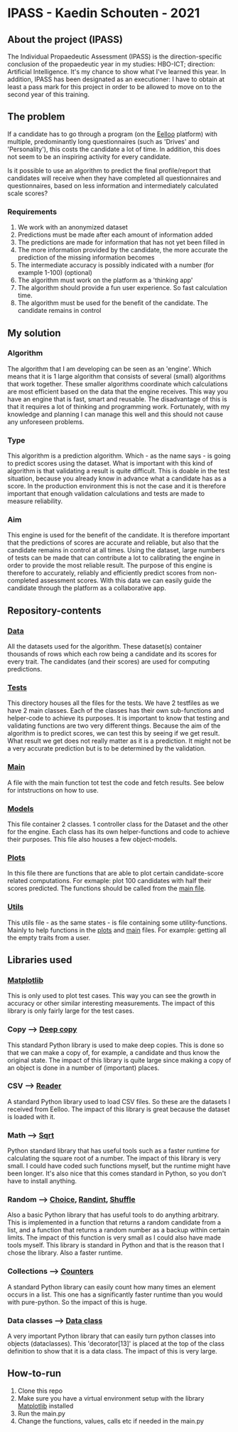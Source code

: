 # IPASS - Kaedin Schouten - 2021
## About the project (IPASS)
The Individual Propaedeutic Assessment (IPASS) is the direction-specific conclusion of the propaedeutic year in my studies: HBO-ICT; direction: Artificial Intelligence. It's my chance to show what I've learned this year. In addition, IPASS has been designated as an executioner: I have to obtain at least a pass mark for this project in order to be allowed to move on to the second year of this training.

## The problem
If a candidate has to go through a program (on the [Eelloo](https://eelloo.nl) platform) with multiple, predominantly long questionnaires (such as 'Drives' and 'Personality'), this costs the candidate a lot of time. In addition, this does not seem to be an inspiring activity for every candidate.

Is it possible to use an algorithm to predict the final profile/report that candidates will receive when they have completed all questionnaires and questionnaires, based on less information and intermediately calculated scale scores?

### Requirements
1. We work with an anonymized dataset
2. Predictions must be made after each amount of information added
3. The predictions are made for information that has not yet been filled in
4. The more information provided by the candidate, the more accurate the prediction of the missing information becomes
5. The intermediate accuracy is possibly indicated with a number (for example 1-100) (optional)
6. The algorithm must work on the platform as a 'thinking app'
7. The algorithm should provide a fun user experience. So fast calculation time.
8. The algorithm must be used for the benefit of the candidate. The candidate remains in control

## My solution
### Algorithm
The algorithm that I am developing can be seen as an 'engine'. Which means that it is 1 large algorithm that consists of several (small) algorithms that work together. These smaller algorithms coordinate which calculations are most efficient based on the data that the engine receives. This way you have an engine that is fast, smart and reusable. The disadvantage of this is that it requires a lot of thinking and programming work. Fortunately, with my knowledge and planning I can manage this well and this should not cause any unforeseen problems.

### Type
This algorithm is a prediction algorithm. Which - as the name says - is going to predict scores using the dataset. What is important with this kind of algorithm is that validating a result is quite difficult. This is doable in the test situation, because you already know in advance what a candidate has as a score. In the production environment this is not the case and it is therefore important that enough validation calculations and tests are made to measure reliability.

### Aim
This engine is used for the benefit of the candidate. It is therefore important that the predictions of scores are accurate and reliable, but also that the candidate remains in control at all times. Using the dataset, large numbers of tests can be made that can contribute a lot to calibrating the engine in order to provide the most reliable result. The purpose of this engine is therefore to accurately, reliably and efficiently predict scores from non-completed assessment scores. With this data we can easily guide the candidate through the platform as a collaborative app.

## Repository-contents
### [Data](data)
All the datasets used for the algorithm. These dataset(s) container thousands of rows which each row being a candidate and its scores for every trait. The candidates (and their scores) are used for computing predictions.

### [Tests](tests)
This directory houses all the files for the tests. We have 2 testfiles as we have 2 main classes. Each of the classes has their own sub-functions and helper-code to achieve its purposes. It is important to know that testing and validating functions are two very different things. Because the aim of the algorithm is to predict scores, we can test this by seeing if we get result. What result we get does not really matter as it is a prediction. It might not be a very accurate prediction but is to be determined by the validation.

### [Main](main.py)
A file with the main function tot test the code and fetch results. See below for intstructions on how to use.

### [Models](models.py)
This file container 2 classes. 1 controller class for the Dataset and the other for the engine. Each class has its own helper-functions and code to achieve their purposes. This file also houses a few object-models.

### [Plots](plots.py)
In this file there are functions that are able to plot certain candidate-score related computations. For exmaple: plot 100 candidates with half their scores predicted. The functions should be called from the [main file](main.py).

### [Utils](utils.py)
This utils file - as the same states - is file containing some utility-functions. Mainly to help functions in the [plots](plots.py) and [main](main.py) files. For example: getting all the empty traits from a user.

## Libraries used
### [Matplotlib](https://matplotlib.org/stable/gallery/index.html)
This is only used to plot test cases. This way you can see the growth in accuracy or other similar interesting measurements. The impact of this library is only fairly large for the test cases.

### Copy --> [Deep copy](https://docs.python.org/3/library/copy.html)
This standard Python library is used to make deep copies. This is done so that we can make a copy of, for example, a candidate and thus know the original state. The impact of this library is quite large since making a copy of an object is done in a number of (important) places.

### CSV --> [Reader](https://docs.python.org/3/library/csv.html)
A standard Python library used to load CSV files. So these are the datasets I received from Eelloo. The impact of this library is great because the dataset is loaded with it.

### Math --> [Sqrt](https://docs.python.org/3/library/math.html)
Python standard library that has useful tools such as a faster runtime for calculating the square root of a number. The impact of this library is very small. I could have coded such functions myself, but the runtime might have been longer. It's also nice that this comes standard in Python, so you don't have to install anything.

### Random --> [Choice](https://docs.python.org/3/library/random.html#functions-for-sequences), [Randint](https://docs.python.org/3/library/random.html#functions-for-integers), [Shuffle](https://docs.python.org/3/library/random.html#functions-for-sequences)
Also a basic Python library that has useful tools to do anything arbitrary. This is implemented in a function that returns a random candidate from a list, and a function that returns a random number as a backup within certain limits. The impact of this function is very small as I could also have made tools myself. This library is standard in Python and that is the reason that I chose the library. Also a faster runtime.

### Collections --> [Counters](https://docs.python.org/3/library/collections.html#counter-objects)
A standard Python library can easily count how many times an element occurs in a list. This one has a significantly faster runtime than you would with pure-python. So the impact of this is huge.

### Data classes --> [Data class](https://docs.python.org/3/library/dataclasses.html)
A very important Python library that can easily turn python classes into objects (dataclasses). This 'decorator[13]' is placed at the top of the class definition to show that it is a data class. The impact of this is very large.

## How-to-run
1. Clone this repo
2. Make sure you have a virtual environment setup with the library [Matplotlib](https://matplotlib.org/stable/gallery/index.html) installed
3. Run the main.py
4. Change the functions, values, calls etc if needed in the main.py
